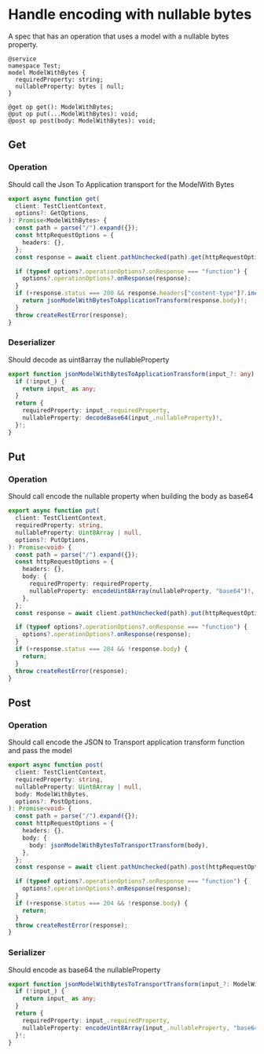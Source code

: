 # Handle encoding with nullable bytes

A spec that has an operation that uses a model with a nullable bytes property.

```tsp
@service
namespace Test;
model ModelWithBytes {
  requiredProperty: string;
  nullableProperty: bytes | null;
}

@get op get(): ModelWithBytes;
@put op put(...ModelWithBytes): void;
@post op post(body: ModelWithBytes): void;
```

## Get

### Operation

Should call the Json To Application transport for the ModelWith Bytes

```ts src/api/testClientOperations.ts function get
export async function get(
  client: TestClientContext,
  options?: GetOptions,
): Promise<ModelWithBytes> {
  const path = parse("/").expand({});
  const httpRequestOptions = {
    headers: {},
  };
  const response = await client.pathUnchecked(path).get(httpRequestOptions);

  if (typeof options?.operationOptions?.onResponse === "function") {
    options?.operationOptions?.onResponse(response);
  }
  if (+response.status === 200 && response.headers["content-type"]?.includes("application/json")) {
    return jsonModelWithBytesToApplicationTransform(response.body)!;
  }
  throw createRestError(response);
}
```

### Deserializer

Should decode as uint8array the nullableProperty

```ts src/models/internal/serializers.ts function jsonModelWithBytesToApplicationTransform
export function jsonModelWithBytesToApplicationTransform(input_?: any): ModelWithBytes {
  if (!input_) {
    return input_ as any;
  }
  return {
    requiredProperty: input_.requiredProperty,
    nullableProperty: decodeBase64(input_.nullableProperty)!,
  }!;
}
```

## Put

### Operation

Should call encode the nullable property when building the body as base64

```ts src/api/testClientOperations.ts function put
export async function put(
  client: TestClientContext,
  requiredProperty: string,
  nullableProperty: Uint8Array | null,
  options?: PutOptions,
): Promise<void> {
  const path = parse("/").expand({});
  const httpRequestOptions = {
    headers: {},
    body: {
      requiredProperty: requiredProperty,
      nullableProperty: encodeUint8Array(nullableProperty, "base64")!,
    },
  };
  const response = await client.pathUnchecked(path).put(httpRequestOptions);

  if (typeof options?.operationOptions?.onResponse === "function") {
    options?.operationOptions?.onResponse(response);
  }
  if (+response.status === 204 && !response.body) {
    return;
  }
  throw createRestError(response);
}
```

## Post

### Operation

Should call encode the JSON to Transport application transform function and pass the model

```ts src/api/testClientOperations.ts function post
export async function post(
  client: TestClientContext,
  requiredProperty: string,
  nullableProperty: Uint8Array | null,
  body: ModelWithBytes,
  options?: PostOptions,
): Promise<void> {
  const path = parse("/").expand({});
  const httpRequestOptions = {
    headers: {},
    body: {
      body: jsonModelWithBytesToTransportTransform(body),
    },
  };
  const response = await client.pathUnchecked(path).post(httpRequestOptions);

  if (typeof options?.operationOptions?.onResponse === "function") {
    options?.operationOptions?.onResponse(response);
  }
  if (+response.status === 204 && !response.body) {
    return;
  }
  throw createRestError(response);
}
```

### Serializer

Should encode as base64 the nullableProperty

```ts src/models/internal/serializers.ts function jsonModelWithBytesToTransportTransform
export function jsonModelWithBytesToTransportTransform(input_?: ModelWithBytes | null): any {
  if (!input_) {
    return input_ as any;
  }
  return {
    requiredProperty: input_.requiredProperty,
    nullableProperty: encodeUint8Array(input_.nullableProperty, "base64")!,
  }!;
}
```
